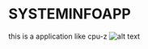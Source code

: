 # SYSTEMINFOAPP
this is a application like cpu-z 
![alt text]([http://url/to/img.png](https://s32.picofile.com/file/8477447450/photo_for_markdown.png))
